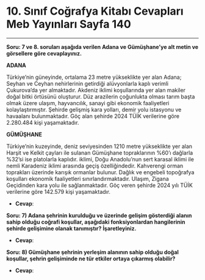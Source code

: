 # 10. Sınıf Coğrafya Kitabı Cevapları Meb Yayınları Sayfa 140

---

**Soru: 7 ve 8. soruları aşağıda verilen Adana ve Gümüşhane’ye alt metin ve görsellere göre cevaplayınız.**

**ADANA**

 Türkiye’nin güneyinde, ortalama 23 metre yükseklikte yer alan Adana; Seyhan ve Ceyhan nehirlerinin getirdiği alüvyonlarla kaplı verimli Çukurova’da yer almaktadır. Akdeniz iklimi koşullarında yer alan makiler doğal bitki örtüsünü oluşturur. Düz arazilerin çoğunlukta olması tarım başta olmak üzere ulaşım, hayvancılık, sanayi gibi ekonomik faaliyetleri kolaylaştırmıştır. Şehirde gelişmiş kara yolları, demir yolu istasyonu ve havaalanı bulunmaktadır. Göç alan şehirde 2024 TÜİK verilerine göre 2.280.484 kişi yaşamaktadır.

**GÜMÜŞHANE**

 Türkiye’nin kuzeyinde, deniz seviyesinden 1210 metre yükseklikte yer alan Harşit ve Kelkit çayları ile sulanan Gümüşhane topraklarının %60’ı dağlarla %32’si ise platolarla kaplıdır. iklimi, Doğu Anadolu’nun sert karasal iklimi ile nemli Karadeniz iklimi arasında geçiş özelliğindedir. Kahverengi orman toprakları üzerinde karışık ormanlar bulunur. Dağlık ve engebeli topoğrafya koşulları ekonomik faaliyetleri sınırlandırmaktadır. Ulaşım, Zigana Geçidinden kara yolu ile sağlanmaktadır. Göç veren şehirde 2024 yılı TÜİK verilerine göre 142.579 kişi yaşamaktadır.

-   **Cevap**:

**Soru: 7) Adana şehrinin kurulduğu ve üzerinde gelişim gösterdiği alanın sahip olduğu coğrafi koşullar, aşağıdaki fonksiyonlardan hangilerinin şehirde gelişimine olanak tanımıştır? İşaretleyiniz.**

-   **Cevap**:

**Soru: 8) Gümüşhane şehrinin yerleşim alanının sahip olduğu doğal koşullar, şehrin gelişiminde ne tür etkiler ortaya çıkarmış olabilir?**

-   **Cevap**: